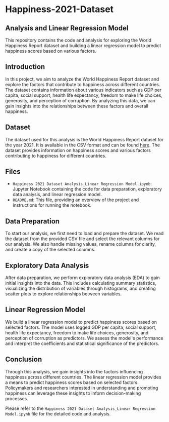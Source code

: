 # Happiness-2021-Dataset

## Analysis and Linear Regression Model

This repository contains the code and analysis for exploring the World Happiness Report dataset and building a linear regression model to predict happiness scores based on various factors.

## Introduction

In this project, we aim to analyze the World Happiness Report dataset and explore the factors that contribute to happiness across different countries. The dataset contains information about various indicators such as GDP per capita, social support, health life expectancy, freedom to make life choices, generosity, and perception of corruption. By analyzing this data, we can gain insights into the relationships between these factors and overall happiness.

## Dataset

The dataset used for this analysis is the World Happiness Report dataset for the year 2021. It is available in the CSV format and can be found [here](https://www.kaggle.com/datasets/ajaypalsinghlo/world-happiness-report-2021). The dataset provides information on happiness scores and various factors contributing to happiness for different countries.

## Files

- `Happiness 2021 Dataset Analysis_Linear Regression Model.ipynb`: Jupyter Notebook containing the code for data preparation, exploratory data analysis, and linear regression model.
- `README.md`: This file, providing an overview of the project and instructions for running the notebook.

## Data Preparation

To start our analysis, we first need to load and prepare the dataset. We read the dataset from the provided CSV file and select the relevant columns for our analysis. We also handle missing values, rename columns for clarity, and create a copy of the selected columns.

## Exploratory Data Analysis

After data preparation, we perform exploratory data analysis (EDA) to gain initial insights into the data. This includes calculating summary statistics, visualizing the distribution of variables through histograms, and creating scatter plots to explore relationships between variables.

## Linear Regression Model

We build a linear regression model to predict happiness scores based on selected factors. The model uses logged GDP per capita, social support, health life expectancy, freedom to make life choices, generosity, and perception of corruption as predictors. We assess the model's performance and interpret the coefficients and statistical significance of the predictors.

## Conclusion

Through this analysis, we gain insights into the factors influencing happiness across different countries. The linear regression model provides a means to predict happiness scores based on selected factors. Policymakers and researchers interested in understanding and promoting happiness can leverage these insights to inform decision-making processes.

Please refer to the `Happiness 2021 Dataset Analysis_Linear Regression Model.ipynb` file for the detailed code and analysis.

